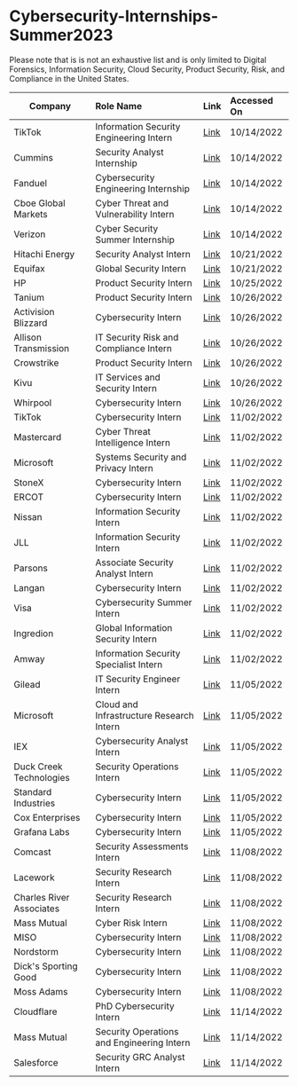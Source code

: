 # Cybersecurity-Internships-Summer2023

Please note that is is not an exhaustive list and is only limited to Digital Forensics, Information Security, Cloud Security, Product Security, Risk, and Compliance in the United States.

| Company        | Role Name                              | Link      | Accessed On |
| -------------- |:----------------------------------------|:----------|:------------|
| TikTok        | Information Security Engineering Intern | [Link](https://careers.tiktok.com/position/7146361354784753928/detail?spread=5MWH5CQ) | 10/14/2022   |
| Cummins       | Security Analyst Internship             | [Link](https://cummins.jobs/columbus-in/information-technology-summer-2023-internship-positions/FF5DDB9A2E5D4A53B65891A23BA5A667/job/?vs=1606&utm_source=LinkedIn.com-DE&utm_medium=Social%20Media&utm_campaign=LinkedIn.com) | 10/14/2022 |
| Fanduel       | Cybersecurity Engineering Internship   | [Link](https://boards.greenhouse.io/fanduel/jobs/4606916?gh_src=ba823b7b1us&source=LinkedIn) | 10/14/2022   |
| Cboe Global Markets | Cyber Threat and Vulnerability Intern  | [Link](https://cboe.wd1.myworkdayjobs.com/en-US/External_Career_CBOE/job/Chicago%2C-IL/Cyber-Threat-and-Vulnerability-Intern_R-2521/apply/autofillWithResume?source=Linkedin) | 10/14/2022   |
| Verizon        | Cyber Security Summer Internship | [Link](https://jobs.verizon.com/jobs/10752454-cyber-security-summer-internship-2023-remote?tm_job=612166-1A&tm_event=view&tm_company=781&bid=370&CID=oso_LinkedIn_LinkedInWraps&utm_source=LinkedIn&utm_medium=paidsocial&utm_campaign=LinkedInWraps&dclid=CJfYnrG04PoCFYHNwAodzlQGSA) | 10/14/2022   |
| Hitachi Energy        | Security Analyst Intern | [Link](https://www.hitachienergy.com/career/jobs/details/US54260965_E1) | 10/21/2022   |
| Equifax       | Global Security Intern | [Link](https://www.wayup.com/i-Financial-Services-j-Atlanta-Global-Security-Intern-Summer-2023-Equifax-704849377829123/?utm_source=linkedin-xml&utm_medium=jobxml&utm_campaign=linkedin-XML-APPS-1114466-30540554&refer=lnkslot-APPS-1114466-30540554) | 10/21/2022   |
| HP       | Product Security Intern | [Link](https://jobs.hp.com/jobdetails/16597466/hbcu-conf-internship-cybersecurity-product-security-intern-austin-tx/) | 10/25/2022   |
| Tanium       | Product Security Intern | [Link](https://www.tanium.com/careers/4511135?gh_jid=4511135) | 10/26/2022   |
| Activision Blizzard       | Cybersecurity Intern | [Link](https://careers.activisionblizzard.com/job/ACCOUSR017326EXTERNAL/Cyber-Security-Internship?utm_source=linkedin&utm_medium=phenom-feeds) | 10/26/2022   |
| Allison Transmission       | IT Security Risk and Compliance Intern | [Link](https://allisontransmission.wd1.myworkdayjobs.com/ATI-External/job/Indianapolis-IN/IT-Security-Risk-and-Compliance-Intern_R004101?source=Linkedin) | 10/26/2022   |
| Crowstrike      | Product Security Intern | [Link](https://crowdstrike.wd5.myworkdayjobs.com/crowdstrikecareers/job/USA---Remote/Product-Security-Intern---Summer-2023--USA---Remote-_R10866?source=LinkedIn_jobs) | 10/26/2022   |
| Kivu      | IT Services and Security Intern | [Link](https://kivu.bamboohr.com/careers/85?source=aWQ9MTk%3D) | 10/26/2022   |
| Whirpool      | Cybersecurity Intern | [Link](https://whirlpool.eightfold.ai/careers?pid=34373769800&domain=whirlpool.com) | 10/26/2022   |
| TikTok      | Cybersecurity Intern | [Link](https://careers.tiktok.com/position/7146272996637624607/detail) | 11/02/2022   |
| Mastercard      | Cyber Threat Intelligence Intern | [Link](https://mastercard.wd1.myworkdayjobs.com/en-US/CorporateCareers/job/Cyber-Threat-Intelligence-Internship_R-177817-1) | 11/02/2022   |
| Microsoft      | Systems Security and Privacy Intern | [Link](https://careers.microsoft.com/us/en/job/1479176/Research-Intern-Systems-Security-and-Privacy?jobsource=linkedin&utm_source=linkedin&utm_medium=linkedin&utm_campaign=linkedin-feed) | 11/02/2022   |
| StoneX      | Cybersecurity Intern | [Link](https://elpo.fa.us2.oraclecloud.com/hcmUI/CandidateExperience/en/sites/CX_1001/job/3406?utm_medium=jobshare) | 11/02/2022   |
| ERCOT      | Cybersecurity Intern | [Link](https://ercot.wd1.myworkdayjobs.com/ercot_careers/job/Austin-TX/Summer-Intern-2023---Cyber-Security_R1195) | 11/02/2022   | 
| Nissan      | Information Security Intern | [Link](https://alliance.wd3.myworkdayjobs.com/nissanjobs/job/Nissan-Americas-Headquarters---Franklin/Information-Security-Intern_R00122356?source=Linkedin) | 11/02/2022   |
| JLL      | Information Security Intern | [Link](https://jll.wd1.myworkdayjobs.com/jllcareers/job/Chicago-IL/Security-Summer-2023-Internship---Chicago_REQ251881-1?source=APPLICANT_SOURCE-6-42) | 11/02/2022   |
| Parsons      | Associate Security Analyst Intern | [Link](https://www.linkedin.com/jobs/view/3340303113) | 11/02/2022   |
| Langan      | Cybersecurity Intern | [Link](https://careers.langan.com/job/Parsippany-Cyber-Security-Intern-or-Co-op-Fall-2022-&-Spring-2023-NJ-07054-2172/930203600/?from=email&refid=17547992200&utm_source=J2WEmail&source=2&eid=139200-202209311009-25175092200&locale=en_US) | 11/02/2022   |
| Visa      | Cybersecurity Summer Intern | [Link](https://usa.visa.com/en_us/jobs/REF53129G) | 11/02/2022   |
| Ingredion      | Global Information Security Intern | [Link](https://ingredion.wd1.myworkdayjobs.com/en-US/IngredionCareers/job/Westchester-IL/Global-Information-Security-Intern---Westchester--IL_Req-23422?source=APPLICANT_SOURCE-3-35) | 11/02/2022   |
| Amway      | Information Security Specialist Intern | [Link](https://jobs.amway.com/job/Ada-Intern-Information-Security-MI-49355/943383700/) | 11/02/2022   |
| Gilead      | IT Security Engineer Intern | [Link](https://gilead.wd1.myworkdayjobs.com/en-US/gileadcareers/job/United-States---California---Foster-City/Intern---IT-Security-Engineer_R0032772?source=Indeed) | 11/05/2022   |
| Microsoft      | Cloud and Infrastructure Research Intern | [Link](https://careers.microsoft.com/us/en/job/1489134/Research-Intern-Cloud-and-Infrastructure-Security-Group?jobsource=indeed&utm_source=indeed&utm_medium=indeed&utm_campaign=indeed-feed) | 11/05/2022   | 11/05/2022   |
| IEX      | Cybersecurity Analyst Intern | [Link](https://iex.io/careers/apply/index.html?gh_jid=4595073&gh_src=5b1a36f61us) | 11/05/2022   |
| Duck Creek Technologies      | Security Operations Intern | [Link](https://duckcreek.wd1.myworkdayjobs.com/en-US/duckcreekcareers/job/Boston-MA/Security-Operations-Intern_REQID53341) | 11/05/2022   |
| Standard Industries      | Cybersecurity Intern | [Link](https://gafsgi.wd5.myworkdayjobs.com/Standard_Careers/job/New-York-NY/Cybersecurity-Intern_17017) | 11/05/2022   |
| Cox Enterprises      | Cybersecurity Intern | [Link](https://jobs.coxenterprises.com/en/jobs/job/r202211639-2023-cai-summer-intern-cybersecurity/?rx_c=cai&rx_cid=3287&rx_job=R202211639&rx_medium=post&rx_paid=0&rx_r=none&rx_source=LinkedIn&rx_ts=20221105T143401Z&source=Linkedin_Limited_Listings&utm_campaign=cai_organic&utm_medium=Limited_Listings&utm_source=Linkedin&rx_viewer=fb09b4445d7411eda4d37d3d69adc8554e84ce8e8bbf4350bc77eba986772b35) | 11/05/2022   |
| Grafana Labs      | Cybersecurity Intern | [Link](https://boards.greenhouse.io/grafanalabs/jobs/4684978004?source=LinkedIn) | 11/05/2022   |
| Comcast      | Security Assessments Intern | [Link](https://jobs.comcast.com/jobs/description?job_id=R348857&external_or_internal=external) | 11/08/2022   |
| Lacework      | Security Research Intern | [Link](https://www.lacework.com/job-openings/?gh_jid=4721056004) | 11/08/2022   |
| Charles River Associates      | Security Research Intern | [Link](https://boards.greenhouse.io/charlesriverassociates/jobs/4670915?gh_src=dda73a481us#app) | 11/08/2022   |
| Mass Mutual      | Cyber Risk Intern | [Link](https://careers.massmutual.com/job/16958834/cyber-risk-intern-ma-statewide/) | 11/08/2022   |
| MISO      | Cybersecurity Intern | [Link](https://workforcenow.adp.com/mascsr/default/mdf/recruitment/recruitment.html?cid=ffbc8373-da94-43fd-a1bd-c233d33e58ae&ccId=19000101_000001&type=JS&lang=en_US) | 11/08/2022   |
| Nordstorm      | Cybersecurity Intern | [Link](https://nordstrom.wd5.myworkdayjobs.com/en-US/nordstrom_internship/jobs/details/Cyber-Security-Internship-Summer-2023_R-481310?q=cyber) | 11/08/2022   |
| Dick's Sporting Good      | Cybersecurity Intern | [Link](https://www.dickssportinggoods.jobs/jobs/16921849/cybersecurity-intern-summer-2023-coraopolis-pa/?src=11663) | 11/08/2022   |
| Moss Adams      | Cybersecurity Intern | [Link](https://mossadams.taleo.net/careersection/7/jobdetail.ftl?job=23932&lang=en) | 11/08/2022   |
|Cloudflare      | PhD Cybersecurity Intern | [Link](https://boards.greenhouse.io/cloudflare/jobs/4608360?gh_jid=4608360) | 11/14/2022   |
|Mass Mutual      | Security Operations and Engineering Intern | [Link](https://massmutual.wd1.myworkdayjobs.com/en-US/MMCareers/job/Springfield-MA/Security-Operations-and-Engineering-Intern_R12993) | 11/14/2022   |
|Salesforce      | Security GRC Analyst Intern | [Link](https://salesforce.wd1.myworkdayjobs.com/en-US/External_Career_Site/details/Summer-2023-Intern---Security-GRC-Analyst_JR166314-1?q=GRC&source=LinkedIn_Jobs) | 11/14/2022   |